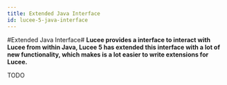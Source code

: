 ```yaml
---
title: Extended Java Interface
id: lucee-5-java-interface
---
```


#Extended Java Interface#
**Lucee provides a interface to interact with Lucee from within Java, Lucee 5 has extended this interface with a lot of new functionality, which makes is a lot easier to write extensions for Lucee.**

TODO
